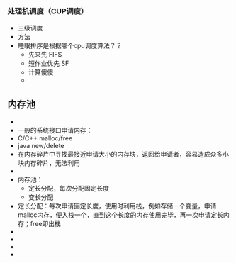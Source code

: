 

### 处理机调度（CUP调度）
- 三级调度
- 方法
- 睡眠排序是根据哪个cpu调度算法？？
  - 先来先 FIFS
  - 短作业优先 SF
  - 计算傻傻
  -

## 内存池
- 
- 一般的系统接口申请内存：
- C/C++ malloc/free
- java new/delete
- 在内存碎片中寻找最接近申请大小的内存块，返回给申请者，容易造成众多小块内存碎片，无法利用
-
- 内存池：
  - 定长分配，每次分配固定长度
  - 变长分配
- 定长分配：每次申请固定长度，使用时利用栈，例如存储一个变量，申请malloc内存，便入栈一个，直到这个长度的内存使用完毕，再一次申请定长内存；free即出栈
-
-
-
-

